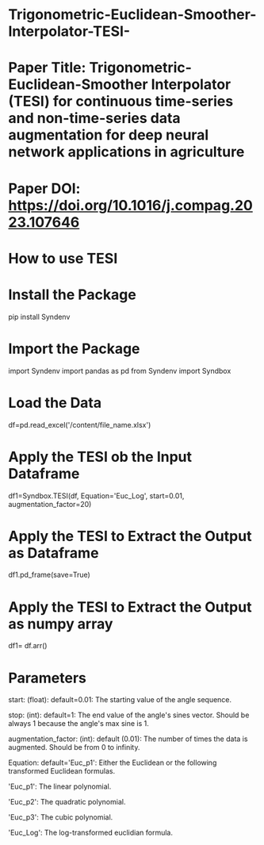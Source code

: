 # Trigonometric-Euclidean-Smoother-Interpolator-TESI-
# Paper Title: Trigonometric-Euclidean-Smoother Interpolator (TESI) for continuous time-series and non-time-series data augmentation for deep neural network applications in agriculture
# Paper DOI: https://doi.org/10.1016/j.compag.2023.107646

# How to use TESI 
# Install the Package
pip install Syndenv

# Import the Package
import Syndenv
import pandas as pd
from Syndenv import Syndbox

# Load the Data
df=pd.read_excel('/content/file_name.xlsx')

# Apply the TESI ob the Input Dataframe
df1=Syndbox.TESI(df, Equation='Euc_Log', start=0.01, augmentation_factor=20)

# Apply the TESI to Extract the Output as Dataframe
df1.pd_frame(save=True)

# Apply the TESI to Extract the Output as numpy array 
df1= df.arr()

# Parameters

start: (float): default=0.01: The starting value of the angle sequence.

stop: (int): default=1: The end value of the angle's sines vector. Should be always 1 because the angle's max sine is 1.

augmentation_factor: (int): default (0.01): The number of times the data is augmented. Should be from 0 to infinity.

Equation: default='Euc_p1': Either the Euclidean or the following transformed Euclidean formulas.

'Euc_p1': The linear polynomial.

'Euc_p2': The quadratic polynomial.

'Euc_p3': The cubic polynomial.

'Euc_Log': The log-transformed euclidian formula.
